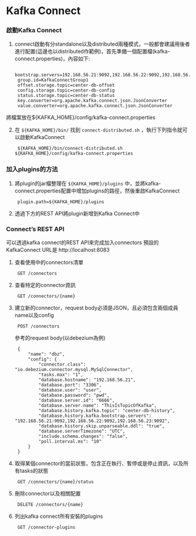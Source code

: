 # Kafka Connect

### 啟動Kafka Connect
1. connect啟動有分standalone以及distributed兩種模式，一般都會建議用後者進行配置(這邊也以distributed作範例)，首先準備一個配置檔(kafka-connect.properties)，內容如下:

        bootstrap.servers=192.168.56.21:9092,192.168.56.22:9092,192.168.56.23:9092
        group.id=KafkaConnectGroup1
        offset.storage.topic=center-db-offset
        config.storage.topic=center-db-config
        status.storage.topic=center-db-status
        key.converter=org.apache.kafka.connect.json.JsonConverter
        value.converter=org.apache.kafka.connect.json.JsonConverter
將檔案放在${KAFKA_HOME}/config/kafka-connect.properties

2. 在 `${KAFKA_HOME}/bin/` 找到 `connect-distributed.sh` ，執行下列指令就可以啟動KafkaConnect

        ${KAFKA_HOME}/bin/connect-distributed.sh ${KAFKA_HOME}/config/kafka-connect.properties

### 加入plugins的方法
1. 將plugin的jar檔整理在 `${KAFKA_HOME}/plugins` 中，並將kafka-connect.properties配置中增加plugins的路徑，然後重啟KafkaConnect

        plugin.path=${KAFKA_HOME}/plugins

2. 透過下方的REST API將plugin新增到Kafka Connect中

### Connect’s REST API
可以透過kafka connect的REST API來完成加入connectors
預設的KafkaConnect URL是 http://localhost:8083
1. 查看使用中的connectors清單

        GET /connectors

2. 查看特定的connector資訊

        GET /connectors/{name}
3. 建立新的connector，request body必須是JSON，且必須包含兩個成員name以及config

        POST /connectors
    參考的request body(以debezium為例)

        {
            "name": "dbz",
            "config": {
                "connector.class": "io.debezium.connector.mysql.MySqlConnector",
                "tasks.max": "1",
                "database.hostname": "192.168.56.21",
                "database.port": "3306",
                "database.user": "user",
                "database.password": "pwd",
                "database.server.id": "6666",
                "database.server.name": "ThisIsTopicOfKafka",
                "database.history.kafka.topic": "center-db-history",
                "database.history.kafka.bootstrap.servers": "192.168.56.21:9092,192.168.56.22:9092,192.168.56.23:9092",
                "database.history.skip.unparseable.ddl": "true",
                "database.serverTimezone": "UTC",
                "include.schema.changes": "false",
                "poll.interval.ms": "10"
            }
        }
4. 取得某個connector的當前狀態，包含正在執行、暫停或是停止資訊，以及所有tasks的狀態

        GET /connectors/{name}/status
5. 刪除connector以及相關配置

        DELETE /connectors/{name}
6. 列出kafka connect所有安裝的plugins

        GET /connector-plugins
